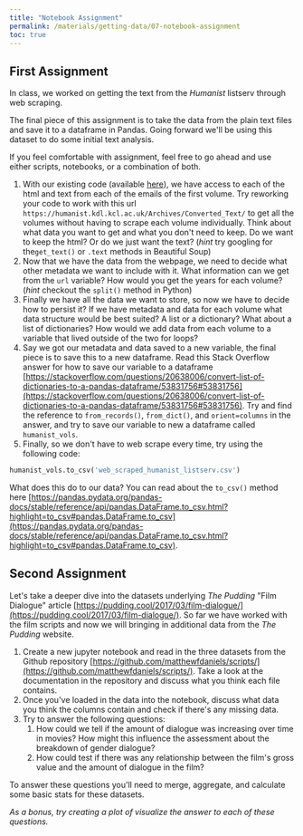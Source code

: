 ```yaml
---
title: "Notebook Assignment"
permalink: /materials/getting-data/07-notebook-assignment
toc: true
---
```


## First Assignment

In class, we worked on getting the text from the *Humanist* listserv through web scraping.

The final piece of this assignment is to take the data from the plain text files and save it to a dataframe in Pandas. Going forward we'll be using this dataset to do some initial text analysis.

If you feel comfortable with assignment, feel free to go ahead and use either scripts, notebooks, or a combination of both.


1. With our existing code (available <a href="{{site.baseurl}}/assets/files/humanist_scraping.py" download> here</a>), we have access to each of the html and text from each of the emails of the first volume. Try reworking your code to work with this url `https://humanist.kdl.kcl.ac.uk/Archives/Converted_Text/` to get all the volumes without having to scrape each volume individually. Think about what data you want to get and what you don't need to keep. Do we want to keep the html? Or do we just want the text? (*hint* try googling for the`get_text()` or `.text` methods in Beautiful Soup)
2. Now that we have the data from the webpage, we need to decide what other metadata we want to include with it. What information can we get from the `url` variable? How would you get the years for each volume? (*hint* checkout the `split()` method in Python)
3. Finally we have all the data we want to store, so now we have to decide how to persist it? If we have metadata and data for each volume what data structure would be best suited? A list or a dictionary? What about a list of dictionaries? How would we add data from each volume to a variable that lived outside of the two for loops?
4. Say we got our metadata and data saved to a new variable, the final piece is to save this to a new dataframe. Read this Stack Overflow answer for how to save our variable to a dataframe [https://stackoverflow.com/questions/20638006/convert-list-of-dictionaries-to-a-pandas-dataframe/53831756#53831756](https://stackoverflow.com/questions/20638006/convert-list-of-dictionaries-to-a-pandas-dataframe/53831756#53831756). Try and find the reference to `from_records()`, `from_dict()`, and `orient=columns` in the answer, and try to save our variable to new a dataframe called `humanist_vols`.
5. Finally, so we don't have to web scrape every time, try using the following code:

```python
humanist_vols.to_csv('web_scraped_humanist_listserv.csv')
```

What does this do to our data? You can read about the `to_csv()` method here [https://pandas.pydata.org/pandas-docs/stable/reference/api/pandas.DataFrame.to_csv.html?highlight=to_csv#pandas.DataFrame.to_csv](https://pandas.pydata.org/pandas-docs/stable/reference/api/pandas.DataFrame.to_csv.html?highlight=to_csv#pandas.DataFrame.to_csv).

## Second Assignment

Let's take a deeper dive into the datasets underlying *The Pudding* "Film Dialogue" article [https://pudding.cool/2017/03/film-dialogue/](https://pudding.cool/2017/03/film-dialogue/). So far we have worked with the film scripts and now we will bringing in additional data from the *The Pudding* website.

1. Create a new jupyter notebook and read in the three datasets from the Github repository [https://github.com/matthewfdaniels/scripts/](https://github.com/matthewfdaniels/scripts/). Take a look at the documentation in the repository and discuss what you think each file contains.
2. Once you've loaded in the data into the notebook, discuss what data you think the columns contain and check if there's any missing data.
3. Try to answer the following questions:
   1. How could we tell if the amount of dialogue was increasing over time in movies? How might this influence the assessment about the breakdown of gender dialogue?
   2. How could test if there was any relationship between the film's gross value and the amount of dialogue in the film?

To answer these questions you'll need to merge, aggregate, and calculate some basic stats for these datasets.

*As a bonus, try creating a plot of visualize the answer to each of these questions.*
